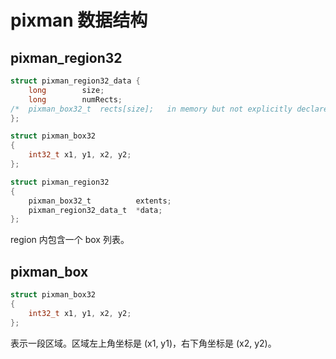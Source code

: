 # pixman 数据结构

## pixman_region32

```c
struct pixman_region32_data {
    long		size;
    long		numRects;
/*  pixman_box32_t	rects[size];   in memory but not explicitly declared */
};

struct pixman_box32
{
    int32_t x1, y1, x2, y2;
};

struct pixman_region32
{
    pixman_box32_t          extents;
    pixman_region32_data_t  *data;
};
```

region 内包含一个 box 列表。

## pixman_box

```c
struct pixman_box32
{
    int32_t x1, y1, x2, y2;
};
```

表示一段区域。区域左上角坐标是 (x1, y1)，右下角坐标是 (x2, y2)。

